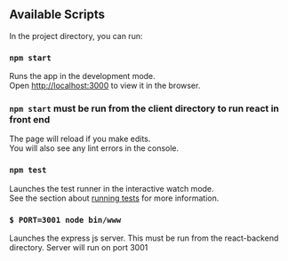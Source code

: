 ## Available Scripts

In the project directory, you can run:

### `npm start`

Runs the app in the development mode.<br />
Open [http://localhost:3000](http://localhost:3000) to view it in the browser. <br />

### `npm start` must be run from the client directory to run react in front end

The page will reload if you make edits.<br />
You will also see any lint errors in the console.

### `npm test`

Launches the test runner in the interactive watch mode.<br />
See the section about [running tests](https://facebook.github.io/create-react-app/docs/running-tests) for more information.

### `$ PORT=3001 node bin/www`

Launches the express js server. This must be run from the react-backend directory.
Server will run on port 3001
